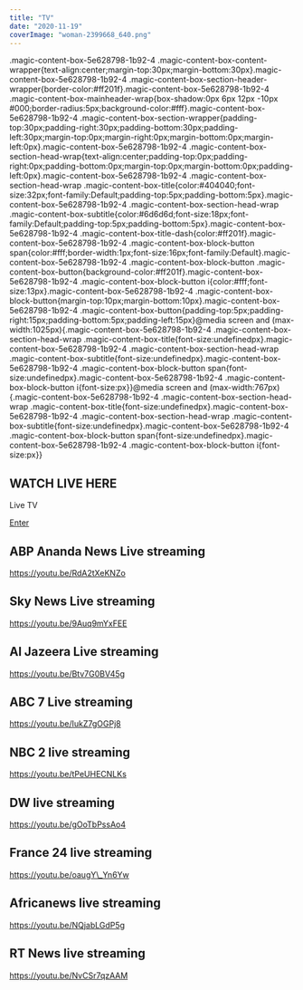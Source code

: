 ```yaml
---
title: "TV"
date: "2020-11-19"
coverImage: "woman-2399668_640.png"
---
```


.magic-content-box-5e628798-1b92-4 .magic-content-box-content-wrapper{text-align:center;margin-top:30px;margin-bottom:30px}.magic-content-box-5e628798-1b92-4 .magic-content-box-section-header-wrapper{border-color:#ff201f}.magic-content-box-5e628798-1b92-4 .magic-content-box-mainheader-wrap{box-shadow:0px 6px 12px -10px #000;border-radius:5px;background-color:#fff}.magic-content-box-5e628798-1b92-4 .magic-content-box-section-wrapper{padding-top:30px;padding-right:30px;padding-bottom:30px;padding-left:30px;margin-top:0px;margin-right:0px;margin-bottom:0px;margin-left:0px}.magic-content-box-5e628798-1b92-4 .magic-content-box-section-head-wrap{text-align:center;padding-top:0px;padding-right:0px;padding-bottom:0px;margin-top:0px;margin-bottom:0px;padding-left:0px}.magic-content-box-5e628798-1b92-4 .magic-content-box-section-head-wrap .magic-content-box-title{color:#404040;font-size:32px;font-family:Default;padding-top:5px;padding-bottom:5px}.magic-content-box-5e628798-1b92-4 .magic-content-box-section-head-wrap .magic-content-box-subtitle{color:#6d6d6d;font-size:18px;font-family:Default;padding-top:5px;padding-bottom:5px}.magic-content-box-5e628798-1b92-4 .magic-content-box-title-dash{color:#ff201f}.magic-content-box-5e628798-1b92-4 .magic-content-box-block-button span{color:#fff;border-width:1px;font-size:16px;font-family:Default}.magic-content-box-5e628798-1b92-4 .magic-content-box-block-button .magic-content-box-button{background-color:#ff201f}.magic-content-box-5e628798-1b92-4 .magic-content-box-block-button i{color:#fff;font-size:13px}.magic-content-box-5e628798-1b92-4 .magic-content-box-block-button{margin-top:10px;margin-bottom:10px}.magic-content-box-5e628798-1b92-4 .magic-content-box-button{padding-top:5px;padding-right:15px;padding-bottom:5px;padding-left:15px}@media screen and (max-width:1025px){.magic-content-box-5e628798-1b92-4 .magic-content-box-section-head-wrap .magic-content-box-title{font-size:undefinedpx}.magic-content-box-5e628798-1b92-4 .magic-content-box-section-head-wrap .magic-content-box-subtitle{font-size:undefinedpx}.magic-content-box-5e628798-1b92-4 .magic-content-box-block-button span{font-size:undefinedpx}.magic-content-box-5e628798-1b92-4 .magic-content-box-block-button i{font-size:px}}@media screen and (max-width:767px){.magic-content-box-5e628798-1b92-4 .magic-content-box-section-head-wrap .magic-content-box-title{font-size:undefinedpx}.magic-content-box-5e628798-1b92-4 .magic-content-box-section-head-wrap .magic-content-box-subtitle{font-size:undefinedpx}.magic-content-box-5e628798-1b92-4 .magic-content-box-block-button span{font-size:undefinedpx}.magic-content-box-5e628798-1b92-4 .magic-content-box-block-button i{font-size:px}}

## WATCH LIVE HERE

Live TV

[Enter](http://bdmeter.info/tv/)

## ABP Ananda News Live streaming

https://youtu.be/RdA2tXeKNZo

## Sky News Live streaming

https://youtu.be/9Auq9mYxFEE

## Al Jazeera Live streaming

https://youtu.be/Btv7G0BV45g

## ABC 7 Live streaming

https://youtu.be/IukZ7gOGPj8

## NBC 2 live streaming

https://youtu.be/tPeUHECNLKs

## DW live streaming

https://youtu.be/gOoTbPssAo4

## France 24 live streaming

https://youtu.be/oaugY\_Yn6Yw

## Africanews live streaming

https://youtu.be/NQjabLGdP5g

## RT News live streaming

https://youtu.be/NvCSr7qzAAM

